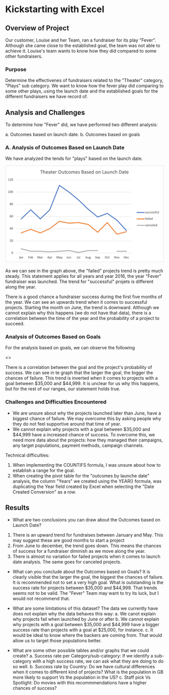 # Kickstarting with Excel

## Overview of Project
Our customer, Louise and her Team, ran a fundraiser for its play "Fever". Although she came close to the established goal, the team was not able to achieve it. Louise's team wants to know how they did compared to some other fundraisers.

### Purpose
Determine the effectivenes of fundraisers related to the "Theater" category, "Plays" sub category. We want to know how the fever play did comparing to some other plays, using the launch date and the established goals for the different fundraisers we have record of.

## Analysis and Challenges
To determine how "Fever" did, we have performed two different analysis:

a. Outcomes based on launch date.
b. Outcomes based on goals

### A. Analysis of Outcomes Based on Launch Date
We have analyzed the tends for "plays" based on the launch date. 

![Outcomes based on launch date](https://github.com/aramosg/kickstarter-analysis/blob/main/resources/Theater_Outcomes_vs_Launch.png)

As we can see in the graph above, the "failed" projects trend is pretty much steady. This statement applies for all years and year 2016, the year "Fever" fundraiser was launched. The trend for "successful" projets is different along the year. 

There is a good chance a fundraiser success during the first five months of the year. We can see an upwards trend when it comes to successful projects. Starting the month on June, the trend is downward. Although we cannot explain why this happens (we do not have that data), there is a correlation between the time of the year and the probability of a project to succeed. 

### Analysis of Outcomes Based on Goals
For the analysis based on goals, we can observe the following

<<Insert graph here>>

There is a correlation between the goal and the project's probability of success. We can see in te graph that the larger the goal, the bigger the chances of failure. This trend is inverted when it comes to projects with a goal between $35,000 and $44,999. It is unclear for us why this happens, but for the rest of our ranges, our statement holds true.

### Challenges and Difficulties Encountered
- We are unsure about why the projects launched later than June, have a biggest chance of failure. We may overcome this by asking people why they do not feel supportive around that time of year.
- We cannot explain why projects with a goal between $35,000 and $44,999 have a  increased chance of success. To overcome this, we need more data about the projects: how they managed their campaigns, any target populations, payment methods, campaign channels.

Technical difficulties:
1. When implementing the COUNTIFS formula, I was unsure about how to establish a range for the goal.
2. When creating the pivot table for the "outcomes by launche date" analysis, the column "Years" we created using the YEAR() formula, was duplicating the Year field created by Excel when selecting the "Date Created Conversion" as a row.

## Results
- What are two conclusions you can draw about the Outcomes based on Launch Date?
1. There is an upward trend for fundraises between January and May. This may suggest these are good months to start a project
2. From June to december, the trend goes down. This means the chances of success for a fundraiser diminish as we move along the year.
3. There is almost no variation for failed projects when it comes to launch date analysis. The same goes for canceled projects.

- What can you conclude about the Outcomes based on Goals?
It is clearly visible that the larger the goal, the biggest the chances of failure. It is recommended not to set a very high goal. What is outstanding is the success rate for projects between $35,000 and $44,999. That trends seems not to be valid. The "Fever" Team may want to try its luck, but I would not recommend that. 

- What are some limitations of this dataset?
The data we currently have does not explain why the data behaves this way:
a. We canot explain why projects fail when launched by June or after
b. We cannot explain why projects with a goal between $35,000 and $44,999 have a bigger success rate than projects with a goal at $25,000, for instance.
c. It would be ideal to know where the backers are coming from. That would allow us to target those populations better.

- What are some other possible tables and/or graphs that we could create?
a. Success rate per Category/sub-category: If we identify a sub-category with a high success rate, we can ask what they are doing to do so well.
b. Success rate by Country: Do we have cultural differences when it comes to different kind of projects? What is the population in GB more likely to support Vs the population in the US?
c. Staff pick Vs Spotlight: Do movies with this recommmendations have a higher chances of success?
